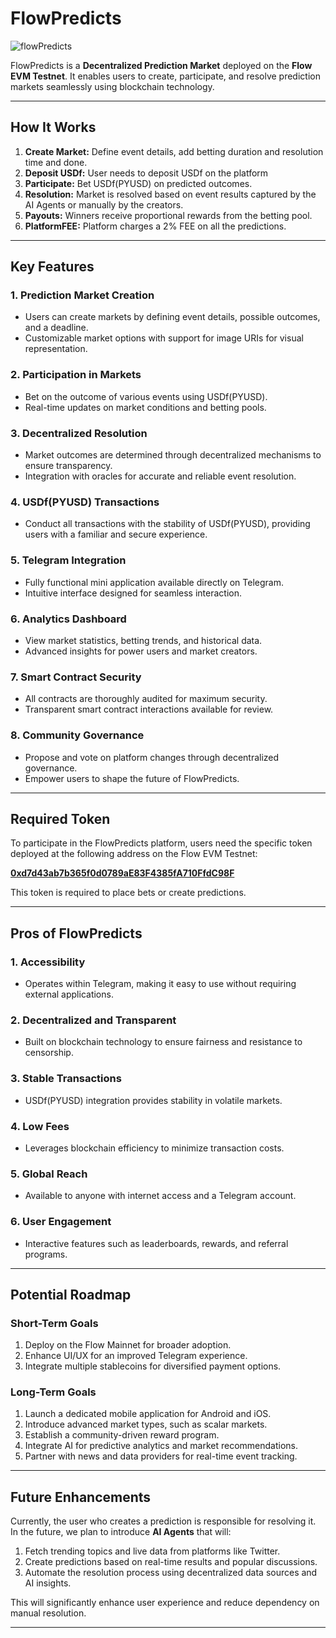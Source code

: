 # FlowPredicts
![flowPredicts](https://github.com/user-attachments/assets/21b93f6d-830c-41be-a91c-e30fc531c05a)

FlowPredicts is a **Decentralized Prediction Market** deployed on the **Flow EVM Testnet**. It enables users to create, participate, and resolve prediction markets seamlessly using blockchain technology.

---

## How It Works

1. **Create Market:** Define event details, add betting duration and resolution time and done.
2. **Deposit USDf:** User needs to deposit USDf on the platform
3. **Participate:** Bet USDf(PYUSD) on predicted outcomes.
4. **Resolution:** Market is resolved based on event results captured by the AI Agents or manually by the creators.
5. **Payouts:** Winners receive proportional rewards from the betting pool.
6. **PlatformFEE:** Platform charges a 2% FEE on all the predictions.

---

## Key Features

### 1. **Prediction Market Creation**
   - Users can create markets by defining event details, possible outcomes, and a deadline.
   - Customizable market options with support for image URIs for visual representation.

### 2. **Participation in Markets**
   - Bet on the outcome of various events using USDf(PYUSD).
   - Real-time updates on market conditions and betting pools.

### 3. **Decentralized Resolution**
   - Market outcomes are determined through decentralized mechanisms to ensure transparency.
   - Integration with oracles for accurate and reliable event resolution.

### 4. **USDf(PYUSD) Transactions**
   - Conduct all transactions with the stability of USDf(PYUSD), providing users with a familiar and secure experience.

### 5. **Telegram Integration**
   - Fully functional mini application available directly on Telegram.
   - Intuitive interface designed for seamless interaction.

### 6. **Analytics Dashboard**
   - View market statistics, betting trends, and historical data.
   - Advanced insights for power users and market creators.

### 7. **Smart Contract Security**
   - All contracts are thoroughly audited for maximum security.
   - Transparent smart contract interactions available for review.

### 8. **Community Governance**
   - Propose and vote on platform changes through decentralized governance.
   - Empower users to shape the future of FlowPredicts.

---

## Required Token

To participate in the FlowPredicts platform, users need the specific token deployed at the following address on the Flow EVM Testnet:

**[0xd7d43ab7b365f0d0789aE83F4385fA710FfdC98F](https://evm-testnet.flowscan.io/address/0xd7d43ab7b365f0d0789aE83F4385fA710FfdC98F)**

This token is required to place bets or create predictions.

---

## Pros of FlowPredicts

### 1. **Accessibility**
   - Operates within Telegram, making it easy to use without requiring external applications.

### 2. **Decentralized and Transparent**
   - Built on blockchain technology to ensure fairness and resistance to censorship.

### 3. **Stable Transactions**
   - USDf(PYUSD) integration provides stability in volatile markets.

### 4. **Low Fees**
   - Leverages blockchain efficiency to minimize transaction costs.

### 5. **Global Reach**
   - Available to anyone with internet access and a Telegram account.

### 6. **User Engagement**
   - Interactive features such as leaderboards, rewards, and referral programs.

---

## Potential Roadmap

### Short-Term Goals
1. Deploy on the Flow Mainnet for broader adoption.
2. Enhance UI/UX for an improved Telegram experience.
3. Integrate multiple stablecoins for diversified payment options.

### Long-Term Goals
1. Launch a dedicated mobile application for Android and iOS.
2. Introduce advanced market types, such as scalar markets.
3. Establish a community-driven reward program.
4. Integrate AI for predictive analytics and market recommendations.
5. Partner with news and data providers for real-time event tracking.

---

## Future Enhancements

Currently, the user who creates a prediction is responsible for resolving it. In the future, we plan to introduce **AI Agents** that will:

1. Fetch trending topics and live data from platforms like Twitter.
2. Create predictions based on real-time results and popular discussions.
3. Automate the resolution process using decentralized data sources and AI insights.

This will significantly enhance user experience and reduce dependency on manual resolution.

---



